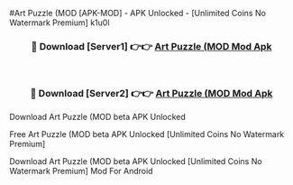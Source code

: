 #Art Puzzle (MOD [APK-MOD] - APK Unlocked - [Unlimited Coins No Watermark Premium] k1u0l



<div align="center">

<h3>🔴 Download [Server1] 👉👉 <a href="https://momento.my/?title=Art_Puzzle_(MOD">Art Puzzle (MOD Mod Apk</a></h3><br>

<h3>🔴 Download [Server2] 👉👉 <a href="https://momento.my/?title=Art_Puzzle_(MOD">Art Puzzle (MOD Mod Apk</a></h3>
</div>



Download Art Puzzle (MOD beta APK Unlocked

Free Art Puzzle (MOD beta APK Unlocked [Unlimited Coins No Watermark Premium]

Download Art Puzzle (MOD beta APK Unlocked [Unlimited Coins No Watermark Premium] Mod For Android
